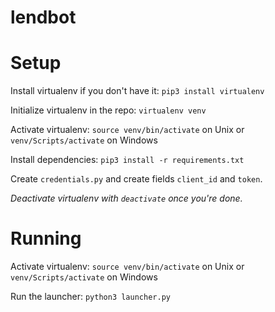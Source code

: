 lendbot
=======

# Setup
Install virtualenv if you don't have it: `pip3 install virtualenv`

Initialize virtualenv in the repo: `virtualenv venv`

Activate virtualenv: `source venv/bin/activate` on Unix or `venv/Scripts/activate` on Windows

Install dependencies: `pip3 install -r requirements.txt`

Create `credentials.py` and create fields `client_id` and `token`.

*Deactivate virtualenv with `deactivate` once you're done.*

# Running
Activate virtualenv: `source venv/bin/activate` on Unix or `venv/Scripts/activate` on Windows

Run the launcher: `python3 launcher.py`
